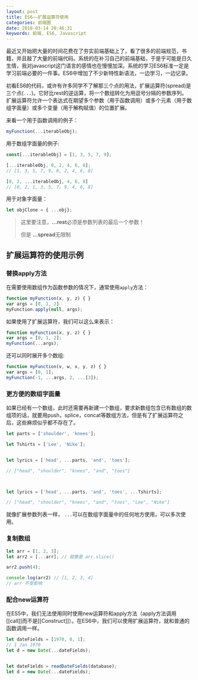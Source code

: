```yaml
---
layout: post
title: ES6——扩展运算符使用
categories: 前端圈
date: 2018-03-14 20:46:31
keywords: 前端, ES6, Javascript
---
```


最近又开始把大量的时间花费在了夯实前端基础上了，看了很多的前端规范，书籍，并且敲了大量的前端代码。系统的在补习自己的前端基础，于是乎可能是日久生情，我对javascript这门语言的感情也在慢慢加深。系统的学习ES6标准一定是学习前端必要的一件事。ES6中增加了不少新特性新语法，一边学习，一边记录。

初看ES6的代码，或许有许多同学不了解那三个点的用法，扩展运算符(spread)是三个点(`...`)。它好比rest的逆运算，将一个数组转化为用逗号分隔的参数序列。扩展运算符允许一个表达式在期望多个参数（用于函数调用）或多个元素（用于数组字面量）或多个变量（用于解构赋值）的位置扩展。

<!--more-->

来看一个用于函数调用的例子：

```javascript
myFunction(...iterableObj);
```

用于数组字面量的例子:

```javascript
const[...iterableObj] = [1, 3, 5, 7, 9];

[...iterableObj, 0, 2, 4, 6, 8];
// [1, 3, 5, 7, 9, 0, 2, 4, 6, 8]

[0, 2, ...iterableObj, 4, 6, 8]
// [0, 2, 1, 3, 5, 7, 9, 4, 6, 8]
```

用于对象字面量：

```js
let objClone = { ...obj};

```

> 这里要注意，**...rest**必须是参数列表的最后一个参数！
> 
> 但是 **...spread**无限制



## 扩展运算符的使用示例

### 替换apply方法

在需要使用数组作为函数参数的情况下，通常使用`apply`方法：

```js
function myFunction(x, y, z) { }
var args = [0, 1, 2]
myFunction.apply(null, args);
```

如果使用了扩展运算符，我们可以这么来表示：

```js
function myFunction(x, y, z) { }
var args = [0, 1, 2];
myFunction(...args);
```

还可以同时展开多个数组:

```js
function myFunction(v, w, x, y, z) { }
var args = [0, 1];
myFunction(-1, ...args, 2, ...[3]);
```

### 更方便的数组字面量

如果已经有一个数组，此时还需要再新建一个数组，要求新数组包含已有数组的数组项的话，就要用push，splice，concat等数组方法，但是有了扩展运算符之后，这些麻烦似乎都不存在了。


```js
let parts = ['shoulder', 'knees'];

let Tshirts = ['Lee', 'Nike'];


let lyrics = ['head', ...parts, 'and', 'toes'];

// ["head", "shoulder", "knees", "and", "toes"]



let lyrics = ['head', ...parts, 'and', 'toes', ...Tshirts];

// ["head", "shoulder", "knees", "and", "toes", "Lee", "Nike"]
```

就像扩展参数列表一样， `...`可以在数组字面量中的任何地方使用，可以多次使用。

### 复制数组

```js
let arr = [1, 2, 3];
let arr2 = [...arr]; // 就像是 arr.slice()

arr2.push(4); 

console.log(arr2) // [1, 2, 3, 4]
// arr 不受影响
```

### 配合new运算符

在ES5中，我们无法使用同时使用new运算符和apply方法（apply方法调用[[call]]而不是[[Construct]]）。在ES6中，我们可以使用扩展运算符，就和普通的函数调用一样。

```js
let dateFields = [1970, 0, 1];  
// 1 Jan 1970
let d = new Date(...dateFields);


let dateFields = readDateFields(database);
let d = new Date(...dateFields);
```